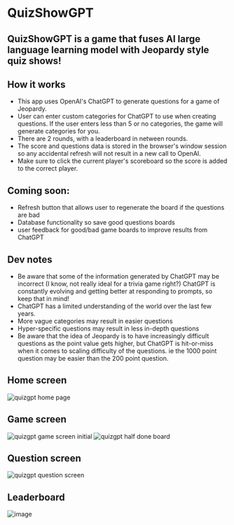 # QuizShowGPT

## QuizShowGPT is a game that fuses AI large language learning model with Jeopardy style quiz shows!

## How it works
- This app uses OpenAI's ChatGPT to generate questions for a game of Jeopardy.
- User can enter custom categories for ChatGPT to use when creating questions. If the user enters less than 5 or no categories, the game will generate categories for you.
- There are 2 rounds, with a leaderboard in netween rounds.
- The score and questions data is stored in the browser's window session so any accidental refresh will not result in a new call to OpenAI.
- Make sure to click the current player's scoreboard so the score is added to the correct player.

## Coming soon:
- Refresh button that allows user to regenerate the board if the questions are bad
- Database functionality so save good questions boards
- user feedback for good/bad game boards to improve results from ChatGPT

## Dev notes
- Be aware that some of the information generated by ChatGPT may be incorrect (I know, not really ideal for a trivia game right?) ChatGPT is constantly evolving and getting better at responding to prompts, so keep that in mind!
- ChatGPT has a limited understanding of the world over the last few years.
- More vague categories may result in easier questions
- Hyper-specific questions may result in less in-depth questions
- Be aware that the idea of Jeopardy is to have increasingly difficult questions as the point value gets higher, but ChatGPT is hit-or-miss when it comes to scaling difficulty of the questions. ie the 1000 point question may be easier than the 200 point question.

## Home screen
![quizgpt home page](https://user-images.githubusercontent.com/34074169/213581506-53528fc3-17cf-402c-ac48-854dd634d02c.PNG)

## Game screen
![quizgpt game screen initial](https://user-images.githubusercontent.com/34074169/213581550-e2bb0af8-36bd-46ed-838a-5e788a638e4e.PNG)
![quizgpt half done board](https://user-images.githubusercontent.com/34074169/213581579-becd7e54-654c-4572-8004-a375cdab191c.PNG)

## Question screen
![quizgpt question screen](https://user-images.githubusercontent.com/34074169/213581686-0f52aa5c-8e30-4b3b-a46e-45e9cae50b43.PNG)

## Leaderboard
![image](https://user-images.githubusercontent.com/34074169/213581444-f22a316e-061b-436c-bd18-6133e7d05c35.png)
